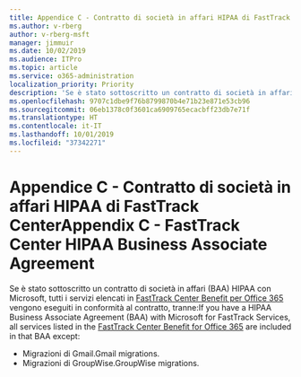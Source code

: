 ```yaml
---
title: Appendice C - Contratto di società in affari HIPAA di FastTrack Center
ms.author: v-rberg
author: v-rberg-msft
manager: jimmuir
ms.date: 10/02/2019
ms.audience: ITPro
ms.topic: article
ms.service: o365-administration
localization_priority: Priority
description: 'Se è stato sottoscritto un contratto di società in affari HIPAA con Microsoft per i servizi FastTrack, tutti i servizi elencati in FastTrack Center Benefit for Office 365 sono inclusi nel contratto, tranne:'
ms.openlocfilehash: 9707c1dbe9f76b8799870b4e71b23e871e53cb96
ms.sourcegitcommit: 06eb1378c0f3601ca6909765ecacbff23db7e71f
ms.translationtype: HT
ms.contentlocale: it-IT
ms.lasthandoff: 10/01/2019
ms.locfileid: "37342271"
---
```

# <a name="appendix-c---fasttrack-center-hipaa-business-associate-agreement"></a><span data-ttu-id="3444a-103">Appendice C - Contratto di società in affari HIPAA di FastTrack Center</span><span class="sxs-lookup"><span data-stu-id="3444a-103">Appendix C - FastTrack Center HIPAA Business Associate Agreement</span></span>

<span data-ttu-id="3444a-104">Se è stato sottoscritto un contratto di società in affari (BAA) HIPAA con Microsoft, tutti i servizi elencati in [FastTrack Center Benefit per Office 365](O365-fasttrack-benefit-for-office-365.md) vengono eseguiti in conformità al contratto, tranne:</span><span class="sxs-lookup"><span data-stu-id="3444a-104">If you have a HIPAA Business Associate Agreement (BAA) with Microsoft for FastTrack Services, all services listed in the [FastTrack Center Benefit for Office 365](O365-fasttrack-benefit-for-office-365.md) are included in that BAA except:</span></span> 
  
- <span data-ttu-id="3444a-105">Migrazioni di Gmail.</span><span class="sxs-lookup"><span data-stu-id="3444a-105">Gmail migrations.</span></span>   
- <span data-ttu-id="3444a-106">Migrazioni di GroupWise.</span><span class="sxs-lookup"><span data-stu-id="3444a-106">GroupWise migrations.</span></span>
    

